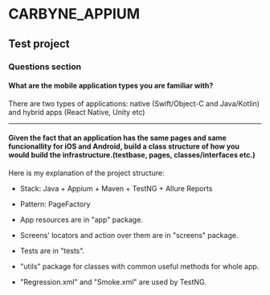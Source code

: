 # CARBYNE_APPIUM



## Test project


### Questions section
#### What are the mobile application types you are familiar with?

There are two types of applications: native (Swift/Object-C and Java/Kotlin) and hybrid apps (React Native, Unity etc)

---------
#### Given the fact that an application has the same pages and same funcionallity for iOS and Android, build a class structure of how you would build the infrastructure.(testbase, pages, classes/interfaces etc.)
 
Here is my explanation of the project structure:

- Stack: Java + Appium + Maven + TestNG + Allure Reports
- Pattern: PageFactory

- App resources are in "app" package.
- Screens' locators and action over them are in "screens" package.
- Tests are in "tests".
- "utils" package for classes with common useful methods for whole app.
- "Regression.xml" and "Smoke.xml" are used by TestNG.
